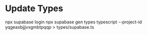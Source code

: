 # Update Types
npx supabase login
npx supabase gen types typescript --project-id yqgeaxbjjjvxgmbtpqqp  > types/supabase.ts